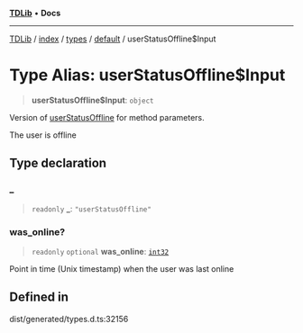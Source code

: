 [**TDLib**](../../../../../../README.md) • **Docs**

***

[TDLib](../../../../../../modules.md) / [index](../../../../../README.md) / [types](../../../README.md) / [default](../README.md) / userStatusOffline$Input

# Type Alias: userStatusOffline$Input

> **userStatusOffline$Input**: `object`

Version of [userStatusOffline](userStatusOffline.md) for method parameters.

The user is offline

## Type declaration

### \_

> `readonly` **\_**: `"userStatusOffline"`

### was\_online?

> `readonly` `optional` **was\_online**: [`int32`](int32.md)

Point in time (Unix timestamp) when the user was last online

## Defined in

dist/generated/types.d.ts:32156
